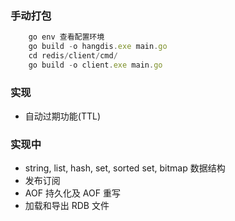 ### 手动打包
```jsx
    go env 查看配置环境
    go build -o hangdis.exe main.go
    cd redis/client/cmd/
    go build -o client.exe main.go
```

### 实现
- 自动过期功能(TTL)

### 实现中

-  string, list, hash, set, sorted set, bitmap 数据结构
- 发布订阅
- AOF 持久化及 AOF 重写
- 加载和导出 RDB 文件